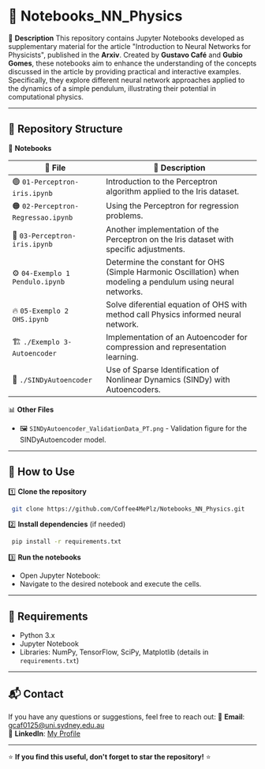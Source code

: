 # 🧠 Notebooks_NN_Physics

📌 **Description**
This repository contains Jupyter Notebooks developed as supplementary material for the article "Introduction to Neural Networks for Physicists", published in the **Arxiv**. Created by **Gustavo Café** and **Gubio Gomes**, these notebooks aim to enhance the understanding of the concepts discussed in the article by providing practical and interactive examples. Specifically, they explore different neural network approaches applied to the dynamics of a simple pendulum, illustrating their potential in computational physics.

---

## 📂 Repository Structure

📁 **Notebooks**

| 📌 File | 📖 Description |
|-----------|-------------|
| 🟢 `01-Perceptron-iris.ipynb` | Introduction to the Perceptron algorithm applied to the Iris dataset. |
| 🟠 `02-Perceptron-Regressao.ipynb` | Using the Perceptron for regression problems. |
| 🔵 `03-Perceptron-iris.ipynb` | Another implementation of the Perceptron on the Iris dataset with specific adjustments. |
| ⚙️ `04-Exemplo 1 Pendulo.ipynb` | Determine the constant for OHS (Simple Harmonic Oscillation) when modeling a pendulum using neural networks.|
| 🔥 `05-Exemplo 2 OHS.ipynb` | Solve diferential equation of OHS with method call Physics informed neural network. |
| 🏗️ `./Exemplo 3-Autoencoder` | Implementation of an Autoencoder for compression and representation learning. |
| 🤖 `./SINDyAutoencoder` | Use of Sparse Identification of Nonlinear Dynamics (SINDy) with Autoencoders. |

📊 **Other Files**
- 🖼️ `SINDyAutoencoder_ValidationData_PT.png` - Validation figure for the SINDyAutoencoder model.

---

## 🚀 How to Use

1️⃣ **Clone the repository**
```bash
 git clone https://github.com/Coffee4MePlz/Notebooks_NN_Physics.git
```

2️⃣ **Install dependencies** (if needed)
```bash
 pip install -r requirements.txt
```

3️⃣ **Run the notebooks**
- Open Jupyter Notebook:
- Navigate to the desired notebook and execute the cells.

---

## 🔧 Requirements
- Python 3.x
- Jupyter Notebook
- Libraries: NumPy, TensorFlow, SciPy, Matplotlib (details in `requirements.txt`)

---

## 📬 Contact
If you have any questions or suggestions, feel free to reach out:
📧 **Email**: [gcaf0125@uni.sydney.edu.au](mailto:gcaf0125@uni.sydney.edu.au)  
🔗 **LinkedIn**: [My Profile](https://www.linkedin.com/in/gustavo-caf%C3%A9-de-miranda-08188b190/)

---

⭐ **If you find this useful, don't forget to star the repository!** ⭐
